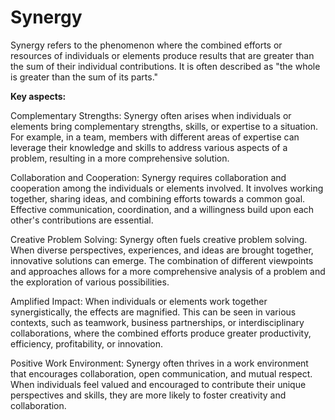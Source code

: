 # Synergy

Synergy refers to the phenomenon where the combined efforts or resources of individuals or elements produce results that are greater than the sum of their individual contributions. It is often described as "the whole is greater than the sum of its parts."

**Key aspects:**

Complementary Strengths: Synergy often arises when individuals or elements bring complementary strengths, skills, or expertise to a situation. For example, in a team, members with different areas of expertise can leverage their knowledge and skills to address various aspects of a problem, resulting in a more comprehensive solution.

Collaboration and Cooperation: Synergy requires collaboration and cooperation among the individuals or elements involved. It involves working together, sharing ideas, and combining efforts towards a common goal. Effective communication, coordination, and a willingness build upon each other's contributions are essential.

Creative Problem Solving: Synergy often fuels creative problem solving. When diverse perspectives, experiences, and ideas are brought together, innovative solutions can emerge. The combination of different viewpoints and approaches allows for a more comprehensive analysis of a problem and the exploration of various possibilities.

Amplified Impact: When individuals or elements work together synergistically, the effects are magnified. This can be seen in various contexts, such as teamwork, business partnerships, or interdisciplinary collaborations, where the combined efforts produce greater productivity, efficiency, profitability, or innovation.

Positive Work Environment: Synergy often thrives in a work environment that encourages collaboration, open communication, and mutual respect. When individuals feel valued and encouraged to contribute their unique perspectives and skills, they are more likely to foster creativity and collaboration.
